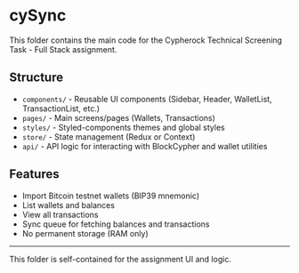 # cySync

This folder contains the main code for the Cypherock Technical Screening Task - Full Stack assignment.

## Structure

- `components/` - Reusable UI components (Sidebar, Header, WalletList, TransactionList, etc.)
- `pages/` - Main screens/pages (Wallets, Transactions)
- `styles/` - Styled-components themes and global styles
- `store/` - State management (Redux or Context)
- `api/` - API logic for interacting with BlockCypher and wallet utilities

## Features

- Import Bitcoin testnet wallets (BIP39 mnemonic)
- List wallets and balances
- View all transactions
- Sync queue for fetching balances and transactions
- No permanent storage (RAM only)

---

This folder is self-contained for the assignment UI and logic.
